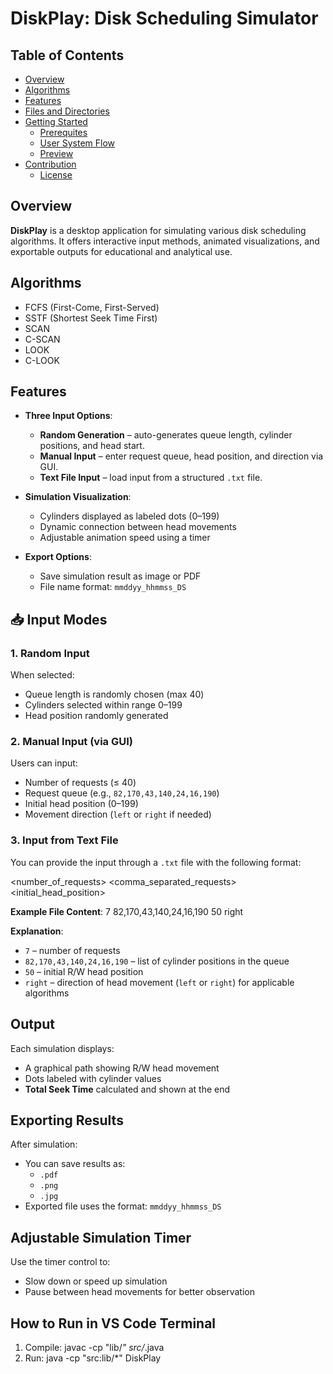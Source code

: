 # DiskPlay: Disk Scheduling Simulator

## Table of Contents
- [Overview](#overview)
- [Algorithms](#algorithms)
- [Features](#features)
- [Files and Directories](#files-and-directories)
- [Getting Started](#getting-started)
  - [Prerequites](#prerequisites)
  - [User System Flow](#user-system-flow)
  - [Preview](#preview)
- [Contribution](#contribution)
  - [License](#license)

## Overview
**DiskPlay** is a desktop application for simulating various disk scheduling algorithms. It offers interactive input methods, animated visualizations, and exportable outputs for educational and analytical use.

## Algorithms
- FCFS (First-Come, First-Served)
- SSTF (Shortest Seek Time First)
- SCAN
- C-SCAN
- LOOK
- C-LOOK

## Features
- **Three Input Options**:
  - **Random Generation** – auto-generates queue length, cylinder positions, and head start.
  - **Manual Input** – enter request queue, head position, and direction via GUI.
  - **Text File Input** – load input from a structured `.txt` file.

- **Simulation Visualization**:
  - Cylinders displayed as labeled dots (0–199)
  - Dynamic connection between head movements
  - Adjustable animation speed using a timer

- **Export Options**:
  - Save simulation result as image or PDF
  - File name format: `mmddyy_hhmmss_DS`

## 📥 Input Modes

### 1. Random Input

When selected:
- Queue length is randomly chosen (max 40)
- Cylinders selected within range 0–199
- Head position randomly generated

### 2. Manual Input (via GUI)

Users can input:
- Number of requests (≤ 40)
- Request queue (e.g., `82,170,43,140,24,16,190`)
- Initial head position (0–199)
- Movement direction (`left` or `right` if needed)

### 3. Input from Text File

You can provide the input through a `.txt` file with the following format:

<number_of_requests> <comma_separated_requests> <initial_head_position> <direction> 

**Example File Content**:
7 82,170,43,140,24,16,190 50 right

**Explanation**:
- `7` – number of requests
- `82,170,43,140,24,16,190` – list of cylinder positions in the queue
- `50` – initial R/W head position
- `right` – direction of head movement (`left` or `right`) for applicable algorithms

## Output

Each simulation displays:
- A graphical path showing R/W head movement
- Dots labeled with cylinder values
- **Total Seek Time** calculated and shown at the end

## Exporting Results

After simulation:
- You can save results as:
  - `.pdf`
  - `.png`
  - `.jpg`
- Exported file uses the format: `mmddyy_hhmmss_DS`

## Adjustable Simulation Timer

Use the timer control to:
- Slow down or speed up simulation
- Pause between head movements for better observation

## How to Run in VS Code Terminal

1. Compile:  javac -cp "lib/*" src/*.java 
2. Run: java -cp "src:lib/*" DiskPlay

